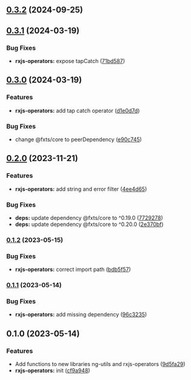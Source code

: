 ## [0.3.2](https://github.com/DaSchTour/dasch-ng/compare/rxjs-operators/0.3.1...rxjs-operators/0.3.2) (2024-09-25)

## [0.3.1](https://github.com/DaSchTour/dasch-ng/compare/rxjs-operators/0.3.0...rxjs-operators/0.3.1) (2024-03-19)

### Bug Fixes

- **rxjs-operators:** expose tapCatch ([71bd587](https://github.com/DaSchTour/dasch-ng/commit/71bd587eee86c525e516865c973db4595ab31b6b))

## [0.3.0](https://github.com/DaSchTour/dasch-ng/compare/rxjs-operators/0.2.0...rxjs-operators/0.3.0) (2024-03-19)

### Features

- **rxjs-operators:** add tap catch operator ([d1e0d7d](https://github.com/DaSchTour/dasch-ng/commit/d1e0d7ddc98c5be5b0be04d411da91052aa95202))

### Bug Fixes

- change @fxts/core to peerDependency ([e90c745](https://github.com/DaSchTour/dasch-ng/commit/e90c745965100ffa38fe59560de47a08cf693127))

## [0.2.0](https://github.com/DaSchTour/dasch-ng/compare/rxjs-operators/0.1.2...rxjs-operators/0.2.0) (2023-11-21)

### Features

- **rxjs-operators:** add string and error filter ([4ee4d65](https://github.com/DaSchTour/dasch-ng/commit/4ee4d652a5f3c41605e2126892e9665ac78f42b0))

### Bug Fixes

- **deps:** update dependency @fxts/core to ^0.19.0 ([7729278](https://github.com/DaSchTour/dasch-ng/commit/7729278f867e35e609203e7b81e3581909a56f4e))
- **deps:** update dependency @fxts/core to ^0.20.0 ([2e370bf](https://github.com/DaSchTour/dasch-ng/commit/2e370bf1a1c77d0447536bfbc3318dad09e40e40))

### [0.1.2](https://github.com/DaSchTour/dasch-ng/compare/rxjs-operators/0.1.1...rxjs-operators/0.1.2) (2023-05-15)

### Bug Fixes

- **rxjs-operators:** correct import path ([bdb5f57](https://github.com/DaSchTour/dasch-ng/commit/bdb5f576eda7643739cee5adf12f94db6930eb89))

### [0.1.1](https://github.com/DaSchTour/dasch-ng/compare/rxjs-operators/0.1.0...rxjs-operators/0.1.1) (2023-05-14)

### Bug Fixes

- **rxjs-operators:** add missing dependency ([96c3235](https://github.com/DaSchTour/dasch-ng/commit/96c3235e90cddcac6e8f9cc10dfd63f769b58d35))

## 0.1.0 (2023-05-14)

### Features

- Add functions to new libraries ng-utils and rxjs-operators ([9d5fa29](https://github.com/DaSchTour/dasch-ng/commit/9d5fa29024e526cddc29fe8e0849fb634c3fa705))
- **rxjs-operators:** init ([cf9a948](https://github.com/DaSchTour/dasch-ng/commit/cf9a948de2b3ecb09651e7ae298424d6a690ae99))
